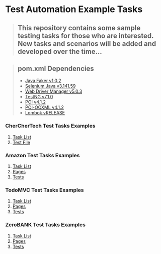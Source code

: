 # Test Automation Example Tasks
> ## This repository contains some sample testing tasks for those who are interested. New tasks and scenarios will be added and developed over the time...

> ## pom.xml Dependencies
> - [Java Faker v1.0.2](https://mvnrepository.com/artifact/com.github.javafaker/javafaker)<br>
> - [Selenium Java v3.141.59](https://mvnrepository.com/artifact/org.seleniumhq.selenium/selenium-java)<br>
> - [Web Driver Manager v5.0.3](https://mvnrepository.com/artifact/io.github.bonigarcia/webdrivermanager)<br>
> - [TestNG v7.1.0](https://mvnrepository.com/artifact/org.testng/testng/7.1.0)<br>
> - [POI v4.1.2](https://mvnrepository.com/artifact/org.apache.poi/poi)<br>
> - [POI-OOXML v4.1.2](https://mvnrepository.com/artifact/org.apache.poi/poi-ooxml)<br>
> - [Lombok vRELEASE](https://mvnrepository.com/artifact/org.projectlombok/lombok)<br>

### CherCherTech Test Tasks Examples
1. [Task List](https://github.com/esalkan/TestAutomationTasks/blob/master/src/test/java/com/cherchertech/Task)<br>
2. [Test File](https://github.com/esalkan/TestAutomationTasks/blob/master/src/test/java/com/cherchertech/CherCherTest.java)<br>

### Amazon Test Tasks Examples
1. [Task List](https://github.com/esalkan/TestAutomationTasks/blob/master/src/test/java/com/amazon/Tasks)<br>
2. [Pages](https://github.com/esalkan/TestAutomationTasks/tree/master/src/test/java/com/amazon/pages)<br>
3. [Tests](https://github.com/esalkan/TestAutomationTasks/tree/master/src/test/java/com/amazon/tests)<br>

### TodoMVC Test Tasks Examples
1. [Task List](https://github.com/esalkan/TestAutomationTasks/blob/master/src/test/java/com/todomvc/Taks)<br>
2. [Pages](https://github.com/esalkan/TestAutomationTasks/tree/master/src/test/java/com/todomvc/pages)<br>
3. [Tests](https://github.com/esalkan/TestAutomationTasks/tree/master/src/test/java/com/todomvc/tests)<br>

### ZeroBANK Test Tasks Examples
1. [Task List](https://github.com/esalkan/TestAutomationTasks/blob/master/src/test/java/com/zerobank/Tasks)<br>
2. [Pages](https://github.com/esalkan/TestAutomationTasks/tree/master/src/test/java/com/zerobank/pages)<br>
3. [Tests](https://github.com/esalkan/TestAutomationTasks/tree/master/src/test/java/com/zerobank/tests)<br>
